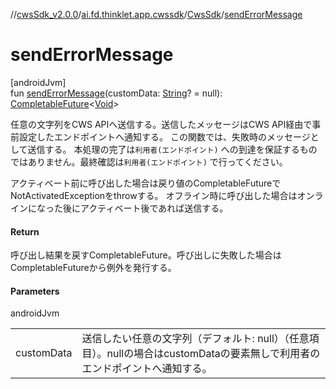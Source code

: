 //[cwsSdk_v2.0.0](../../../index.md)/[ai.fd.thinklet.app.cwssdk](../index.md)/[CwsSdk](index.md)/[sendErrorMessage](send-error-message.md)

# sendErrorMessage

[androidJvm]\
fun [sendErrorMessage](send-error-message.md)(customData: [String](https://kotlinlang.org/api/latest/jvm/stdlib/kotlin/-string/index.html)? = null): [CompletableFuture](https://developer.android.com/reference/kotlin/java/util/concurrent/CompletableFuture.html)&lt;[Void](https://developer.android.com/reference/kotlin/java/lang/Void.html)&gt;

任意の文字列をCWS APIへ送信する。送信したメッセージはCWS API経由で事前設定したエンドポイントへ通知する。 この関数では、失敗時のメッセージとして送信する。 本処理の完了は`利用者(エンドポイント)` への到達を保証するものではありません。最終確認は`利用者(エンドポイント)` で行ってください。

アクティベート前に呼び出した場合は戻り値のCompletableFutureでNotActivatedExceptionをthrowする。 オフライン時に呼び出した場合はオンラインになった後にアクティベート後であれば送信する。

#### Return

呼び出し結果を戻すCompletableFuture。呼び出しに失敗した場合はCompletableFutureから例外を発行する。

#### Parameters

androidJvm

| | |
|---|---|
| customData | 送信したい任意の文字列（デフォルト: null）（任意項目）。nullの場合はcustomDataの要素無しで利用者のエンドポイントへ通知する。 |
